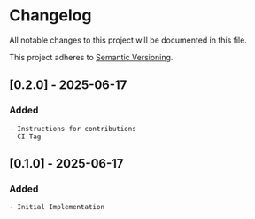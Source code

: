 # Changelog

All notable changes to this project will be documented in this file.

This project adheres to [Semantic Versioning](https://semver.org/spec/v2.0.0.html).

## [0.2.0] - 2025-06-17

### Added

    - Instructions for contributions
    - CI Tag

## [0.1.0] - 2025-06-17

### Added

    - Initial Implementation
